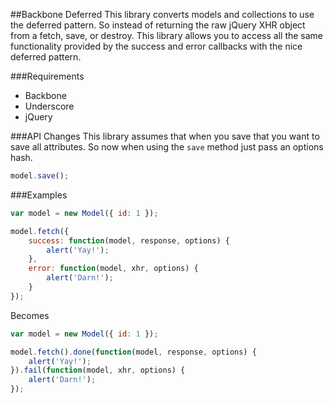 ##Backbone Deferred
This library converts models and collections to use the deferred pattern. So instead of returning the raw jQuery XHR object from a fetch, save, or destroy. This library allows you to access all the same functionality provided by the success and error callbacks with the nice deferred pattern.

###Requirements
* Backbone
* Underscore
* jQuery

###API Changes
This library assumes that when you save that you want to save all attributes.  So now when using the `save` method just pass an options hash.

```javascript
model.save();
```

###Examples
```javascript
var model = new Model({ id: 1 });

model.fetch({
    success: function(model, response, options) {
        alert('Yay!');
    },
    error: function(model, xhr, options) {
        alert('Darn!');
    }
});
```

Becomes

```javascript
var model = new Model({ id: 1 });

model.fetch().done(function(model, response, options) {
    alert('Yay!');
}).fail(function(model, xhr, options) {
    alert('Darn!');
});

```